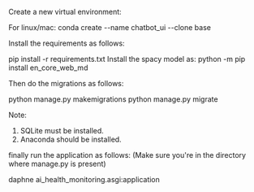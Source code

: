 Create a new virtual environment:

For linux/mac: conda create --name chatbot_ui --clone base

Install the requirements as follows: 


pip install -r requirements.txt
 Install the spacy model as: python -m pip install en_core_web_md
 
 Then do the migrations as follows:
 
 python manage.py makemigrations
 python manage.py migrate
 
 Note: 
 1) SQLite must be installed.
 2) Anaconda should be installed.
 
 finally run the application as follows:
 (Make sure you're in the directory where manage.py is present)
 
 
 daphne ai_health_monitoring.asgi:application
